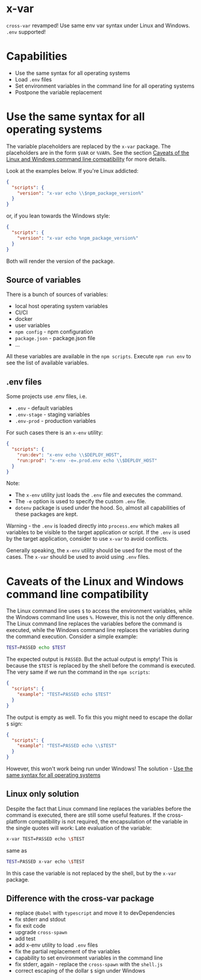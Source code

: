 # x-var

`cross-var` revamped! Use same env var syntax under Linux and Windows. `.env` supported!

# Capabilities

* Use the same syntax for all operating systems
* Load `.env` files
* Set environment variables in the command line for all operating systems
* Postpone the variable replacement

# Use the same syntax for all operating systems

The variable placeholders are replaced by the `x-var` package. The placeholders are in the form `$VAR` or `%VAR%`.
See the section [Caveats of the Linux and Windows command line compatibility](#caveats-of-the-Linux-and-Windows-command-line-compatibility) for more details.

Look at the examples below. If you're Linux addicted:
```json
{
  "scripts": {
    "version": "x-var echo \\$npm_package_version%"
  }
}
```
or, if you lean towards the Windows style:
```json
{
  "scripts": {
    "version": "x-var echo %npm_package_version%"
  }
}
```
Both will render the version of the package.

## Source of variables

There is a bunch of sources of variables:
* local host operating system variables
* CI/CI
* docker
* user variables
* `npm config` - npm configuration
* `package.json` - package.json file
* ...

All these variables are available in the `npm scripts`.
Execute `npm run env` to see the list of available variables.

## .env files

Some projects use .env files, i.e.
* `.env` - default variables
* `.env-stage` - staging variables
* `.env-prod` - production variables

For such cases there is an `x-env` utility:
```json
{
  "scripts": {
    "run:dev": "x-env echo \\$DEPLOY_HOST",
    "run:prod": "x-env -e=.prod.env echo \\$DEPLOY_HOST"
  }
}
```
Note:
* The `x-env` utility just loads the `.env` file and executes the command.
* The `-e` option is used to specify the custom `.env` file.
* `dotenv` package is used under the hood. So, almost all capabilities of these packages are kept.

Warning - the `.env` is loaded directly into `process.env` which makes all variables to be visible to the target application or script. If the `.env` is used by the target application, consider to use `x-var` to avoid conflicts.

Generally speaking, the `x-env` utility should be used for the most of the cases. The `x-var` should be used to avoid using `.env` files.

# Caveats of the Linux and Windows command line compatibility

The Linux command line uses `$` to access the environment variables, while the Windows command line uses `%`.
However, this is not the only difference. The Linux command line replaces the variables before the command is executed, while the Windows command line replaces the variables during the command execution.
Consider a simple example:
```bash 
TEST=PASSED echo $TEST
```
The expected output is `PASSED`. But the actual output is empty!
This is because the `$TEST` is replaced by the shell before the command is executed.
The very same if we run the command in the `npm scripts`:
```json
{
  "scripts": {
    "example": "TEST=PASSED echo $TEST"
  }
}
```
The output is empty as well. To fix this you might need to escape the dollar `$` sign:
```json
{
  "scripts": {
    "example": "TEST=PASSED echo \\$TEST"
  }
}
```
However, this won't work being run under Windows! The solution - [Use the same syntax for all operating systems](#use-the-same-syntax-for-all-operating-systems)

## Linux only solution

Despite the fact that Linux command line replaces the variables before the command is executed, there are still some useful features.
If the cross-platform compatibility is not required, the encapsulation of the variable in the single quotes will work:
Late evaluation of the variable:
```bash
x-var TEST=PASSED echo \$TEST
```
same as
```bash
TEST=PASSED x-var echo \$TEST
```
In this case the variable is not replaced by the shell, but by the `x-var` package.

## Difference with the cross-var package

* replace `@babel` with `typescript` and move it to devDependencies
* fix stderr and stdout
* fix exit code
* upgrade `cross-spawn`
* add test
* add x-env utility to load `.env` files
* fix the partial replacement of the variables
* capability to set environment variables in the command line
* fix stderr, again - replace the `cross-spawn` with the `shell.js`
* correct escaping of the dollar `$` sign under Windows

